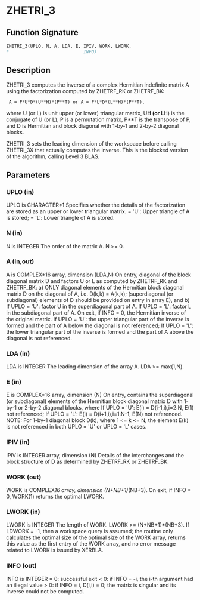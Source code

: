 # ZHETRI_3

## Function Signature

```fortran
ZHETRI_3(UPLO, N, A, LDA, E, IPIV, WORK, LWORK,
*                            INFO)
```

## Description

 ZHETRI_3 computes the inverse of a complex Hermitian indefinite
 matrix A using the factorization computed by ZHETRF_RK or ZHETRF_BK:

     A = P*U*D*(U**H)*(P**T) or A = P*L*D*(L**H)*(P**T),

 where U (or L) is unit upper (or lower) triangular matrix,
 U**H (or L**H) is the conjugate of U (or L), P is a permutation
 matrix, P**T is the transpose of P, and D is Hermitian and block
 diagonal with 1-by-1 and 2-by-2 diagonal blocks.

 ZHETRI_3 sets the leading dimension of the workspace  before calling
 ZHETRI_3X that actually computes the inverse.  This is the blocked
 version of the algorithm, calling Level 3 BLAS.

## Parameters

### UPLO (in)

UPLO is CHARACTER*1 Specifies whether the details of the factorization are stored as an upper or lower triangular matrix. = 'U': Upper triangle of A is stored; = 'L': Lower triangle of A is stored.

### N (in)

N is INTEGER The order of the matrix A. N >= 0.

### A (in,out)

A is COMPLEX*16 array, dimension (LDA,N) On entry, diagonal of the block diagonal matrix D and factors U or L as computed by ZHETRF_RK and ZHETRF_BK: a) ONLY diagonal elements of the Hermitian block diagonal matrix D on the diagonal of A, i.e. D(k,k) = A(k,k); (superdiagonal (or subdiagonal) elements of D should be provided on entry in array E), and b) If UPLO = 'U': factor U in the superdiagonal part of A. If UPLO = 'L': factor L in the subdiagonal part of A. On exit, if INFO = 0, the Hermitian inverse of the original matrix. If UPLO = 'U': the upper triangular part of the inverse is formed and the part of A below the diagonal is not referenced; If UPLO = 'L': the lower triangular part of the inverse is formed and the part of A above the diagonal is not referenced.

### LDA (in)

LDA is INTEGER The leading dimension of the array A. LDA >= max(1,N).

### E (in)

E is COMPLEX*16 array, dimension (N) On entry, contains the superdiagonal (or subdiagonal) elements of the Hermitian block diagonal matrix D with 1-by-1 or 2-by-2 diagonal blocks, where If UPLO = 'U': E(i) = D(i-1,i),i=2:N, E(1) not referenced; If UPLO = 'L': E(i) = D(i+1,i),i=1:N-1, E(N) not referenced. NOTE: For 1-by-1 diagonal block D(k), where 1 <= k <= N, the element E(k) is not referenced in both UPLO = 'U' or UPLO = 'L' cases.

### IPIV (in)

IPIV is INTEGER array, dimension (N) Details of the interchanges and the block structure of D as determined by ZHETRF_RK or ZHETRF_BK.

### WORK (out)

WORK is COMPLEX*16 array, dimension (N+NB+1)*(NB+3). On exit, if INFO = 0, WORK(1) returns the optimal LWORK.

### LWORK (in)

LWORK is INTEGER The length of WORK. LWORK >= (N+NB+1)*(NB+3). If LDWORK = -1, then a workspace query is assumed; the routine only calculates the optimal size of the optimal size of the WORK array, returns this value as the first entry of the WORK array, and no error message related to LWORK is issued by XERBLA.

### INFO (out)

INFO is INTEGER = 0: successful exit < 0: if INFO = -i, the i-th argument had an illegal value > 0: if INFO = i, D(i,i) = 0; the matrix is singular and its inverse could not be computed.

